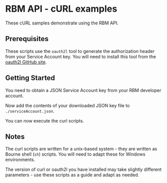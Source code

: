 # RBM API - cURL examples

These cURL samples demonstrate using the RBM API.

## Prerequisites

These scripts use the `oauth2l` tool to generate the authorization
header from your Service Account key. You will need to install this
tool from the [oauth2l GitHub site](https://github.com/google/oauth2l).

## Getting Started

You need to obtain a JSON Service Account key from your RBM developer account.

Now add the contents of your downloaded JSON key file to
`./serviceAccount.json`.

You can now execute the curl scripts.

## Notes

The curl scripts are written for a unix-based system - they are written
as Bourne shell (`sh`) scripts. You will need to adapt these for
Windows environments.

The version of curl or oauth2l you have installed may take slightly
different parameters - use these scripts as a guide and adapt as needed.